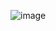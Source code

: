 ![image](https://user-images.githubusercontent.com/48471677/235847914-84b3ba4f-d71a-49ba-b334-bccab18655dc.png)
